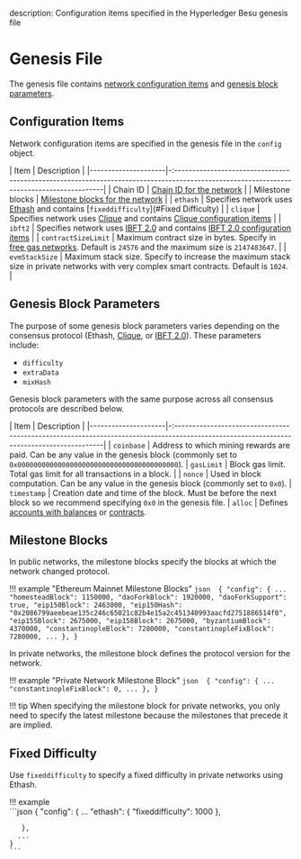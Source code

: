 description: Configuration items specified in the Hyperledger Besu genesis file 
<!--- END of page meta data -->

# Genesis File 

The genesis file contains [network configuration items](#configuration-items) and [genesis block parameters](#genesis-block-parameters). 

## Configuration Items

Network configuration items are specified in the genesis file in the `config` object.  
 
| Item                | Description                                                                                                                              |
|---------------------|-:----------------------------------------------------------------------------------------------------------------------------------------|
| Chain ID            | [Chain ID for the network](../Concepts/NetworkID-And-ChainID.md)                                                                                      |
| Milestone blocks    | [Milestone blocks for the network](#milestone-blocks)                                                                                    |
| `ethash`            | Specifies network uses [Ethash](../Concepts/Consensus-Protocols/Overview-Consensus.md) and contains [`fixeddifficulty`](#Fixed Difficulty)         |
| `clique`            | Specifies network uses [Clique](../HowTo/Configure/Consensus-Protocols/Clique.md) and contains [Clique configuration items](../HowTo/Configure/Consensus-Protocols/Clique.md#genesis-file)                              |
| `ibft2`             | Specifies network uses [IBFT 2.0](../HowTo/Configure/Consensus-Protocols/IBFT.md) and contains [IBFT 2.0 configuration items](../HowTo/Configure/Consensus-Protocols/IBFT.md#genesis-file)                            |
| `contractSizeLimit` | Maximum contract size in bytes. Specify in [free gas networks](../HowTo/Configure/FreeGas.md). Default is `24576` and the maximum size is `2147483647`.     |
| `evmStackSize`      | Maximum stack size. Specify to increase the maximum stack size in private networks with very complex smart contracts. Default is `1024`. |


## Genesis Block Parameters  
 
The purpose of some genesis block parameters varies depending on the consensus protocol 
(Ethash, [Clique](../HowTo/Configure/Consensus-Protocols/Clique.md), or [IBFT 2.0](../HowTo/Configure/Consensus-Protocols/IBFT.md)). 
These parameters include: 

* `difficulty`
* `extraData`
* `mixHash`
 
Genesis block parameters with the same purpose across all consensus protocols are described below. 

| Item                | Description                                                                                                                              |
|---------------------|-:----------------------------------------------------------------------------------------------------------------------------------------|
| `coinbase`          | Address to which mining rewards are paid. Can be any value in the genesis block (commonly set to `0x0000000000000000000000000000000000000000`). 
| `gasLimit`          | Block gas limit. Total gas limit for all transactions in a block.                                                                                       |
| `nonce`             | Used in block computation. Can be any value in the genesis block (commonly set to `0x0`). 
| `timestamp`         | Creation date and time of the block.  Must be before the next block so we recommend specifying `0x0` in the genesis file. 
| `alloc`             | Defines [accounts with balances](Accounts-for-Testing.md) or [contracts](../HowTo/Configure/Contracts-in-Genesis.md). 

## Milestone Blocks 

In public networks, the milestone blocks specify the blocks at which the network changed protocol. 

!!! example "Ethereum Mainnet Milestone Blocks"
    ```json 
    {
      "config": {
        ...
        "homesteadBlock": 1150000,
        "daoForkBlock": 1920000,
        "daoForkSupport": true,
        "eip150Block": 2463000,
        "eip150Hash": "0x2086799aeebeae135c246c65021c82b4e15a2c451340993aacfd2751886514f0",
        "eip155Block": 2675000,
        "eip158Block": 2675000,
        "byzantiumBlock": 4370000,
        "constantinopleBlock": 7280000,
        "constantinopleFixBlock": 7280000,
        ...
      },
    }
    ```

In private networks, the milestone block defines the protocol version for the network. 

!!! example "Private Network Milestone Block"
    ```json 
    {
      "config": {
        ...
        "constantinopleFixBlock": 0,
        ...
      },
    }
    ```
    
!!! tip 
    When specifying the milestone block for private networks, you only need to specify the latest milestone
    because the milestones that precede it are implied.  

## Fixed Difficulty 

Use `fixeddifficulty` to specify a fixed difficulty in private networks using Ethash.  

!!! example  
    ```json
    {
      "config": {
          ...
          "ethash": {
            "fixeddifficulty": 1000
          },
           
       },
      ...
    }
    ```
    
